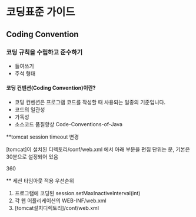 # 코딩표준 가이드 

## Coding Convention

### 코딩 규칙을 수립하고 준수하기 

* 들여쓰기 
* 주석 형태

#### 코딩 컨벤션(Coding Convention)이란?

* 코딩 컨벤션은 프로그램 코드를 작성할 때 사용되는 일종의 기준입니다. 
* 코드의 일관성
* 가독성 
* 소스코드 품질향상 
Code-Conventions-of-Java


**tomcat session timeout 변경

[tomcat]이 설치된 디렉토리/conf/web.xml 에서 아래 부분을 편집
단위는 분, 기본은 30분으로 설정되어 있음

<session-config>
<session-timeout>360</session-timeout>
</session-config>

** 세션 타임아웃 적용 우선순위

1. 프로그램에 코딩된 session.setMaxInactiveInterval(int)
2. 각 웹 어플리케이션의 WEB-INF/web.xml
3. [tomcat설치디렉토리]/conf/web.xml


